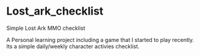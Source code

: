 # Lost_ark_checklist
Simple Lost Ark MMO checklist

A Personal learning project including a game that I started to play recently. Its a simple daily/weekly character activies checklist.

